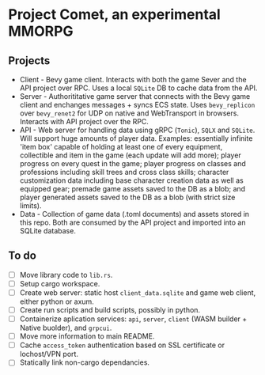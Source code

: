 # Project Comet, an experimental MMORPG
## Projects
- Client - Bevy game client. Interacts with both the game Sever and the API project over RPC. Uses a local `SQLite` DB to cache data from the API.
- Server - Authorititative game server that connects with the Bevy game client and enchanges messages + syncs ECS state. Uses `bevy_replicon` over `bevy_renet2` for UDP on native and WebTransport in browsers. Interacts with API project over the RPC.
- API - Web server for handling data using gRPC (`Tonic`), `SQLX` and `SQLite`. Will support huge amounts of player data. Examples: essentially infinite 'item box' capable of holding at least one of every equipment, collectible and item in the game (each update will add more); player progress on every quest in the game; player progress on classes and professions including skill trees and cross class skills; character customization data including base character creation data as well as equipped gear; premade game assets saved to the DB as a blob; and player generated assets saved to the DB as a blob (with strict size limits).
- Data - Collection of game data (.toml documents) and assets stored in this repo. Both are consumed by the API project and imported into an SQLite database.

## To do
- [ ] Move library code to `lib.rs`.
- [ ] Setup cargo workspace.
- [ ] Create web server: static host `client_data.sqlite` and game web client, either python or axum.
- [ ] Create run scripts and build scripts, possibly in python.
- [ ] Containerize aplication services: `api`, `server`, `client` (WASM builder + Native buolder), and `grpcui`.
- [ ] Move more information to main README.
- [ ] Cache `access_token` authentication based on SSL certificate or lochost/VPN port.
- [ ] Statically link non-cargo dependancies. 
